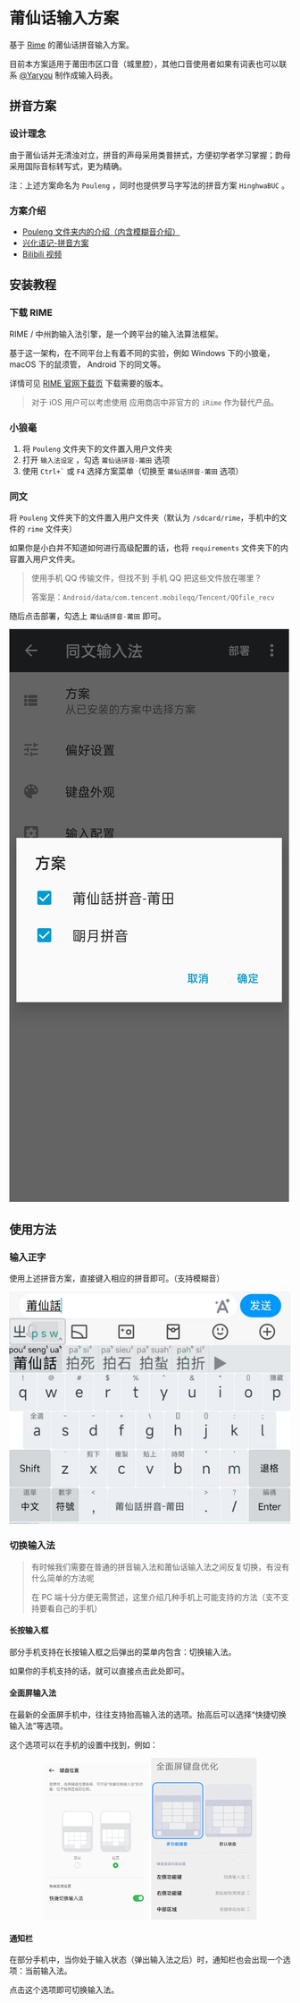 # 莆仙话输入方案

基于 [Rime](https://rime.im/) 的莆仙话拼音输入方案。

目前本方案适用于莆田市区口音（城里腔），其他口音使用者如果有词表也可以联系 [@Yaryou](https://github.com/Yaryou) 制作成输入码表。

## 拼音方案

### 设计理念

由于莆仙话并无清浊对立，拼音的声母采用类普拼式，方便初学者学习掌握；韵母采用国际音标转写式，更为精确。

注：上述方案命名为 `Pouleng` ，同时也提供罗马字写法的拼音方案 `HinghwaBUC` 。

### 方案介绍

- [Pouleng 文件夹内的介绍（内含模糊音介绍）](./Pouleng/README.md) 
- [兴化语记-拼音方案](https://hinghwa.cn/pinyin) 
- [Bilibili 视频](https://www.bilibili.com/video/BV1RJ411q7yW)

## 安装教程

### 下载 RIME

RIME / 中州韵输入法引擎，是一个跨平台的输入法算法框架。

基于这一架构，在不同平台上有着不同的实验，例如 Windows 下的小狼毫， macOS 下的鼠须管， Android 下的同文等。

详情可见 [RIME 官网下载页](https://rime.im/download/) 下载需要的版本。

> 对于 iOS 用户可以考虑使用 应用商店中非官方的 `iRime` 作为替代产品。

### 小狼毫

1. 将 `Pouleng` 文件夹下的文件置入用户文件夹
2. 打开 `输入法设定` ，勾选 `莆仙话拼音-莆田` 选项
3. 使用 `` Ctrl+` `` 或 `F4` 选择方案菜单（切换至 `莆仙话拼音-莆田` 选项）

### 同文

将 `Pouleng` 文件夹下的文件置入用户文件夹（默认为 `/sdcard/rime`，手机中的文件的 `rime` 文件夹）

如果你是小白并不知道如何进行高级配置的话，也将 `requirements` 文件夹下的内容置入用户文件夹。

> 使用手机 QQ 传输文件，但找不到 手机 QQ 把这些文件放在哪里？
>
> 答案是：`Android/data/com.tencent.mobileqq/Tencent/QQfile_recv`

随后点击部署，勾选上 `莆仙话拼音-莆田` 即可。

![同文](images/同文.jpg)

## 使用方法

### 输入正字

使用上述拼音方案，直接键入相应的拼音即可。（支持模糊音）

![输入样例](images/输入样例.png)

### 切换输入法

> 有时候我们需要在普通的拼音输入法和莆仙话输入法之间反复切换，有没有什么简单的方法呢
>
> 在 PC 端十分方便无需赘述，这里介绍几种手机上可能支持的方法（支不支持要看自己的手机）

#### 长按输入框

部分手机支持在长按输入框之后弹出的菜单内包含：切换输入法。

如果你的手机支持的话，就可以直接点击此处即可。

#### 全面屏输入法

在最新的全面屏手机中，往往支持抬高输入法的选项。抬高后可以选择“快捷切换输入法”等选项。

这个选项可以在手机的设置中找到，例如：

<div style="text-align: center">
	<img src="images/全面屏菜单-1.png" alt="全面屏菜单-1" style="zoom:50%;" />
	<img src="images/全面屏菜单-2.png" alt="全面屏菜单-2" style="zoom:50%;" />
</div>

#### 通知栏

在部分手机中，当你处于输入状态（弹出输入法之后）时，通知栏也会出现一个选项：当前输入法。

点击这个选项即可切换输入法。